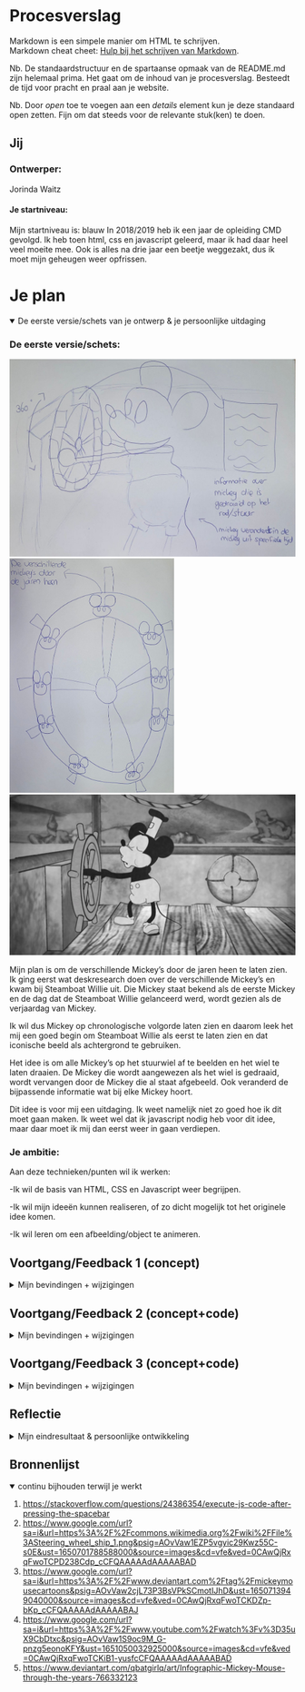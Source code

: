 # Procesverslag
Markdown is een simpele manier om HTML te schrijven.  
Markdown cheat cheet: [Hulp bij het schrijven van Markdown](https://github.com/adam-p/markdown-here/wiki/Markdown-Cheatsheet).

Nb. De standaardstructuur en de spartaanse opmaak van de README.md zijn helemaal prima. Het gaat om de inhoud van je procesverslag. Besteedt de tijd voor pracht en praal aan je website.

Nb. Door *open* toe te voegen aan een *details* element kun je deze standaard open zetten. Fijn om dat steeds voor de relevante stuk(ken) te doen.





## Jij

### Ontwerper:
Jorinda Waitz

#### Je startniveau:
Mijn startniveau is: blauw
In 2018/2019 heb ik een jaar de opleiding CMD gevolgd. Ik heb toen html, css en javascript geleerd, maar ik had daar heel veel moeite mee. Ook is alles na drie jaar een beetje weggezakt, dus ik moet mijn geheugen weer opfrissen. 


# Je plan

<details open>
  <summary>De eerste versie/schets van je ontwerp & je persoonlijke uitdaging</summary>

  ### De eerste versie/schets:
  <img src="readme-images/SchetsMickey.1.jpeg" width="600px" alt="eerste versie/schets">
  <img src="readme-images/SchetsStuurMickey.1.jpeg" width="290px" alt="eerste versie/schets">
  <img src="readme-images/SteamboatWillie.jpg" width="895px" alt="eerste versie/schets">
  
Mijn plan is om de verschillende Mickey’s door de jaren heen te laten zien. Ik ging eerst wat deskresearch doen over de verschillende Mickey’s en kwam bij Steamboat Willie uit. Die Mickey staat bekend als de eerste Mickey en de dag dat de Steamboat Willie gelanceerd werd, wordt gezien als de verjaardag van Mickey.
  
Ik wil dus Mickey op chronologische volgorde laten zien en daarom leek het mij een goed begin om Steamboat Willie als eerst te laten zien en dat iconische beeld als achtergrond te gebruiken.
  
Het idee is om alle Mickey’s op het stuurwiel af te beelden en het wiel te laten draaien. De Mickey die wordt aangewezen als het wiel is gedraaid, wordt vervangen door de Mickey die al staat afgebeeld. Ook veranderd de bijpassende informatie wat bij elke Mickey hoort. 

Dit idee is voor mij een uitdaging. Ik weet namelijk niet zo goed hoe ik dit moet gaan maken. Ik weet wel dat ik javascript nodig heb voor dit idee, maar daar moet ik mij dan eerst weer in gaan verdiepen.


  ### Je ambitie: 
  Aan deze technieken/punten wil ik werken:
  
 -Ik wil de basis van HTML, CSS en Javascript weer begrijpen.
  
-Ik wil mijn ideeën kunnen realiseren, of zo dicht mogelijk tot het originele idee komen.
  
-Ik wil leren om een afbeelding/object te animeren.

 
</details>




## Voortgang/Feedback 1 (concept)

<details>
  <summary>Mijn bevindingen + wijzigingen </summary>

   <img src="readme-images/SchetsMickey.1.jpeg" width="600px" alt="eerste versie/schets">
  
  ### Bevinding 1: 
  Het stuurwiel zie je nu via een zijaanzicht. Daardoor zie je de Mickey’s niet goed.
  
  #### oplossing: 
  Ik wil dit gaan oplossen door het stuurwiel van voor te laten afbeelden.


  ### Bevinding 2:
In plaats van gelijk alle Mickey’s te laten zien op het stuurwiel, kan ik ook de jaartallen laten zien. Hierdoor heb je meer progressive disclosure. 
  
  #### oplossing:
Ik wil deze feedback gaan toepassen in mijn nieuwe ontwerp. 


  ### Bevinding 3:
Voor meer interactie kan ik de staart van Mickey laten bewegen.
  
  #### oplossing:
Ik ga gebruik maken van afbeeldingen van Mickey, de staart kan ik dus niet los bewegen. Ik wil in plaats van de staart de hele afbeelding laten bewegen.
  
  ### Bevinding 4:
De informatie tekst kan op een leukere manier worden weergegeven.
  
  #### oplossing:
Ik heb Steamboat Willie gekeken om inspiratie op te doen. Ik zag daar een schatkist, wat mij op een idee bracht. Ik wil een schatkist open laten gaan en daar de informatie uit laten komen.

</details>




## Voortgang/Feedback 2 (concept+code)

<details>
  <summary>Mijn bevindingen + wijzigingen</summary>
  
  <img src="readme-images/Website.v2.png" width="600px" alt="Tweede versie/schets">
  
  ### Bevinding 1:
De teksten hebben niet voldoende contrast.
  
  #### oplossing:
Ik heb de achtergrond kleur van het informatie vak veranderd en niet meer transparant gemaakt. Nu is de tekst goed leesbaar.


  ### Bevinding 2:
Het stuurwiel kan niet gedraaid worden met het toetsenbord (tab).
  
  #### oplossing:
Ik heb met Javascript ervoor gezorgd dat je met spatie en enter het stuurwiel kan laten draaien. Tab werkt alleen niet, want mijn laptop selecteert dan de website link.


  ### Bevinding 3:
  Als je over het stuurwiel hovert, veranderd de muis niet.
  
  #### oplossing:
  Ik heb aan de button een cursor:pointer toegevoegd.
  
  
  ### Bevinding 4:
  De headings kunnen beter gebruikt worden. “Click to spin the wheel” is nu een < p >, maar kan beter een < h2 >
  
  #### oplossing:
  Ik heb alle “titels” veranderd naar h1/2/3 en alleen de tekst een <p> gegeven.
  
  
  ### Bevinding 5:
  Er is geen gebruik gemaakt van een button.
  
  #### oplossing:
  Ik heb de afbeelding in een button gezet.
  
  
  ### Bevinding 6:
  Meer witruimte in de code gebruiken.
  
  #### oplossing:
  Ik heb gebruik gemaakt van meer enters gebruikt en duidelijker met commentaar aangegeven wat waar begint.
  
  
  ### Bevinding 7:
 Meer structuur aanbrengen in CSS.
  
  #### oplossing:
  De volgorde van mijn HTML-code aanhouden voor mijn CSS.
  
  
  ### Bevinding 8:
  Veel gebruik gemaakt van ID’s, kan beter. Bijvoorbeeld: header p.
  
  #### oplossing:
  Ik heb alle ID’s vervangen.
  
 
  ### Bevinding 9:
 CSS custom properties toevoegen.
  
  

</details>



## Voortgang/Feedback 3 (concept+code)

<details>
  <summary>Mijn bevindingen + wijzigingen</summary>
  
<img src="readme-images/Website.v2.png" width="600px" alt="Tweede versie/schets">
  
  ### Bevinding 1:
Het informatievlak ziet er een beetje saai uit.

  #### oplossing:
Ik heb een box-shadow toegevoegd.



  ### Bevinding 2:
Mickey zou ook moeten bewegen.
  
  #### oplossing:
Ik heb Mickey nu laten springen als hij getoond wordt.

  
  ### Bevinding 3:
 Je kan heel vaak op het wiel klikken, waardoor alles een beetje vast loopt en alle Mickey’s heel snel achter elkaar getoond worden.
  
  #### oplossing:
True/false functie toegevoegd als mickey klaar is met draaien. Als de wiel niet klaar is met draaien, stopt de functie met verdergaan. Als je dus bijvoorbeeld 3x op het wiel klikt, krijg je nog maar 1 Mickey te zien. Als je wel klaar bent met draaien en op het wiel drukt, dan ga je beginnen met draaien en roep je de functie toonMickey op.
  
  ### Bevinding 4:
 Het zou mooier zijn als het stuurwiel een beetje gedraaid staat, goed in perspectief.
  
  #### oplossing:
  Ik wist niet hoe ik dit kon oplossen. Ik heb geprobeerd om transform: rotatey (50deg) toe te voegen aan de afbeelding, maar dat zag er lelijk uit. De afbeelding zou niet even groot moeten zijn, maar een deel zou "dunner" moeten zijn zodat je diepte creéert. 
  
  ### Bevinding 5:
  Disney font gebruiken.
  
  #### oplossing:
  Disney font gedownload en @font-face aangemaakt.

</details>




## Reflectie

<details>
  <summary>Mijn eindresultaat & persoonlijke ontwikkeling</summary>

  ### Je uitkomst - karakteristiek screenshot(s):
  <img src="readme-images/Website.DEF.png" width="1000px" alt="final ontwerp">
  <img src="readme-images/Website.DEF.2.png" width="330px" alt="final ontwerp">
  <img src="readme-images/Website.DEF.3.png" width="330px" alt="final ontwerp">
  <img src="readme-images/Website.DEF.4.png" width="330px" alt="final ontwerp">
  <img src="readme-images/Website.DEF.5.png" width="330px" alt="final ontwerp">
  <img src="readme-images/Website.DEF.6.png" width="330px" alt="final ontwerp">
  <img src="readme-images/Website.DEF.7.png" width="330px" alt="final ontwerp">
  
Ik ben erg blij met het eindresultaat. Het komt aardig in de buurt van mijn oorspronkelijke idee, wat ik eerlijk gezegd niet had verwacht. 

  ### Dit ging goed/Heb ik geleerd: 
Ik heb geleerd hoe ik een animatie kan maken in CSS en die in Javascript kan laten oproepen. Ik had wel wat hulp nodig van anderen, maar op een gegeven moment had ik het zelf ook door en kon ik het ook op andere elementen toevoegen. 
 

  ### Dit was lastig/Is niet gelukt:
Ik vond het lastig om “nette” code te schrijven. Ik heb mijn code heel vaak moeten aanpassen, omdat ik als feedback kreeg dat het makkelijker kon. Ik gaf bijvoorbeeld eerst alle Mickey’s een eigen ID, waardoor ik een hele lange lijst kreeg. Dit kon makkelijker en mooier door maar één mickey in HTML te zetten en met Javascript de src aan te passen. 
Mijn originele plan was om Mickey’s of jaartallen op het stuurwiel te plaatsen. Toen ik eenmaal begon met de code, kwam ik erachter dat ik het al lastig vond om alleen het stuurwiel te laten draaien. Om nog jaartallen op het stuurwiel toe te voegen was voor mij echt te ingewikkeld. Als ik meer tijd had gehad, zou ik dat misschien nog hebben geprobeerd. Ik had dus besloten om niks op het stuur te plaatsen, maar het leek mij wel leuk als het stuur een beetje te draaien, zodat het in perspectief zou staan. Dit is mij alleen niet gelukt, zoals op de afbeelding hieronder te zien is. Ik heb daarom in mijn definitieve versie (zie hierboven) het stuur wel recht staan.

  <img src="readme-images/StuurwielRotate.png" width="375px" alt="Mislukte poging">
  
</details>





## Bronnenlijst

<details open>
<summary>continu bijhouden terwijl je werkt</summary>

1. https://stackoverflow.com/questions/24386354/execute-js-code-after-pressing-the-spacebar
2. https://www.google.com/url?sa=i&url=https%3A%2F%2Fcommons.wikimedia.org%2Fwiki%2FFile%3ASteering_wheel_ship_1.png&psig=AOvVaw1EZP5vgyic29Kwz55C-s0E&ust=1650701788588000&source=images&cd=vfe&ved=0CAwQjRxqFwoTCPD238Cdp_cCFQAAAAAdAAAAABAD
3. https://www.google.com/url?sa=i&url=https%3A%2F%2Fwww.deviantart.com%2Ftag%2Fmickeymousecartoons&psig=AOvVaw2cjL73P3BsVPkSCmotIJhD&ust=1650713949040000&source=images&cd=vfe&ved=0CAwQjRxqFwoTCKDZp-bKp_cCFQAAAAAdAAAAABAJ
4. https://www.google.com/url?sa=i&url=https%3A%2F%2Fwww.youtube.com%2Fwatch%3Fv%3D35uX9CbDtxc&psig=AOvVaw1S9oc9M_G-pnzg5eonoKFY&ust=1651050032925000&source=images&cd=vfe&ved=0CAwQjRxqFwoTCKiB1-yusfcCFQAAAAAdAAAAABAD
5. https://www.deviantart.com/qbatgirlq/art/Infographic-Mickey-Mouse-through-the-years-766332123

</details>
